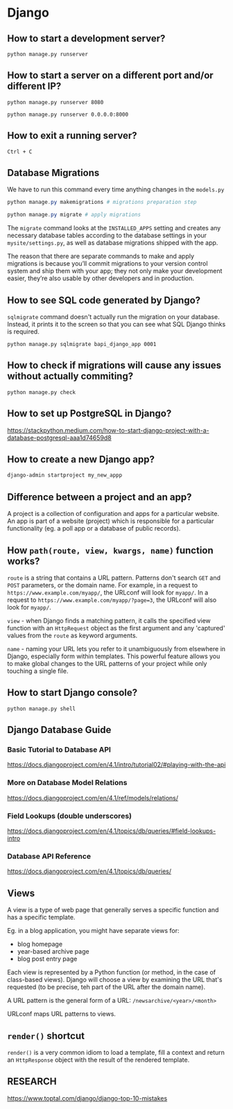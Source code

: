 # Django

## How to start a development server?

```
python manage.py runserver
```

## How to start a server on a different port and/or different IP?

```
python manage.py runserver 8080

python manage.py runserver 0.0.0.0:8000
```

## How to exit a running server?

```
Ctrl + C
```

## Database Migrations

We have to run this command every time anything changes in the `models.py`

```powershell
python manage.py makemigrations # migrations preparation step

python manage.py migrate # apply migrations
```

The `migrate` command looks at the `INSTALLED_APPS` setting and creates any necessary database tables according to the database settings in your `mysite/settings.py`, as well as database migrations shipped with the app.

The reason that there are separate commands to make and apply migrations is because you’ll commit migrations to your version control system and ship them with your app; they not only make your development easier, they’re also usable by other developers and in production.

## How to see SQL code generated by Django?

`sqlmigrate` command doesn't actually run the migration on your database. Instead, it prints it to the screen so that you can see what SQL Django thinks is required. 

```
python manage.py sqlmigrate bapi_django_app 0001
```

## How to check if migrations will cause any issues without actually commiting?

```
python manage.py check
```

## How to set up PostgreSQL in Django?

<https://stackpython.medium.com/how-to-start-django-project-with-a-database-postgresql-aaa1d74659d8>

## How to create a new Django app?

```powershell
django-admin startproject my_new_appp
```

## Difference between a project and an app?

A project is a collection of configuration and apps for a particular website. An app is part of a website (project) which is responsible for a particular functionality (eg. a poll app or a database of public records).

## How `path(route, view, kwargs, name)` function works?

`route` is a string that contains a URL pattern. Patterns don't search `GET` and `POST` parameters, or the domain name. For example, in a request to `https://www.example.com/myapp/`, the URLconf will look for `myapp/`. In a request to `https://www.example.com/myapp/?page=3`, the URLconf will also look for `myapp/`.

`view` - when Django finds a matching pattern, it calls the specified view function with an `HttpRequest` object as the first argument and any 'captured' values from the `route` as keyword arguments.

`name` - naming your URL lets you refer to it unambiguously from elsewhere in Django, especially form within templates. This powerful feature allows you to make global changes to the URL patterns of your project while only touching a single file.

## How to start Django console?

```
python manage.py shell
```

## Django Database Guide

### Basic Tutorial to Database API

<https://docs.djangoproject.com/en/4.1/intro/tutorial02/#playing-with-the-api>

### More on Database Model Relations

<https://docs.djangoproject.com/en/4.1/ref/models/relations/>

### Field Lookups (double underscores)

<https://docs.djangoproject.com/en/4.1/topics/db/queries/#field-lookups-intro>

### Database API Reference

<https://docs.djangoproject.com/en/4.1/topics/db/queries/>

## Views

A view is a type of web page that generally serves a specific function and has a specific template.

Eg. in a blog application, you might have separate views for:
- blog homepage
- year-based archive page
- blog post entry page

Each view is represented by a Python function (or method, in the case of class-based views). Django will choose a view by examining the URL that's requested (to be precise, teh part of the URL after the domain name).

A URL pattern is the general form of a URL: `/newsarchive/<year>/<month>`

URLconf maps URL patterns to views.

## `render()` shortcut

`render()` is a very common idiom to load a template, fill a context and return an `HttpResponse` object with the result of the rendered template.

## RESEARCH

<https://www.toptal.com/django/django-top-10-mistakes>